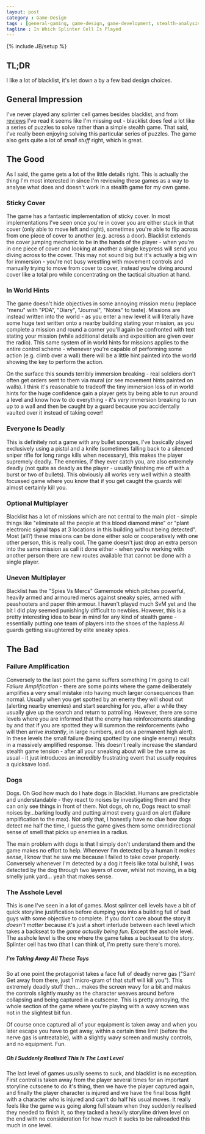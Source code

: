 ```yaml
---
layout: post
category : Game-Design
tags : [general-gaming, game-design, game-development, stealth-analysis-series]
tagline : In Which Splinter Cell Is Played
---
```

{% include JB/setup %}


## TL;DR

I like a lot of blacklist, it's let down a by a few bad design choices.

## General Impression

I've never played any splinter cell games besides blacklist, and from [reviews](http://www.pcgamer.com/review/splinter-cell-blacklist-review/) I've read it seems like I'm missing out - blacklist does feel a lot like a series of puzzles to solve rather than a simple stealth game. That said, I've really been enjoying solving this particular series of puzzles. The game also gets quite a lot of _small stuff_ right, which is great.

## The Good

As I said, the game gets a lot of the little details right. This is actually the thing I'm most interested in since I'm reviewing these games as a way to analyse what does and doesn't work in a stealth game for my own game.

### Sticky Cover

The game has a fantastic implementation of sticky cover. In most implementations I've seen once you're in cover you are either stuck in that cover (only able to move left and right), sometimes you're able to flip across from one piece of cover to another (e.g. across a door). Blacklist extends the cover jumping mechanic to be in the hands of the player - when you're in one piece of cover and looking at another a single keypress will send you diving across to the cover. This may not sound big but it's actually a big win for immersion - you're not busy wrestling with movement controls and manually trying to move from cover to cover, instead you're diving around cover like a total pro while concentrating on the tactical situation at hand.

### In World Hints

The game doesn't hide objectives in some annoying mission menu (replace "menu" with "PDA", "Diary", "Journal", "Notes" to taste). Missions are instead written into the world - as you enter a new level it will literally have some huge text written onto a nearby building stating your mission, as you complete a mission and round a corner you'll again be confronted with text stating your mission (while additional details and exposition are given over the radio). This same system of in world hints for missions applies to the entire control scheme - whenever you're capable of performing some action (e.g. climb over a wall) there will be a little hint painted into the world showing the key to perform the action.

On the surface this sounds terribly immersion breaking - real soldiers don't often get orders sent to them via mural (or see movement hints painted on walls). I think it's reasonable to tradeoff the tiny immersion loss of in world hints for the huge confidence gain a player gets by being able to run around a level and know how to do everything - it's *very* immersion breaking to run up to a wall and then be caught by a guard because you accidentally vaulted over it instead of taking cover!

### Everyone Is Deadly

This is definitely not a game with any bullet sponges, I've basically played exclusively using a pistol and a knife (sometimes falling back to a silenced sniper rifle for long range kills when necessary), this makes the player supremely deadly. The enemies, if they ever catch you, are also extremely deadly (not quite as deadly as the player - usually finishing me off with a burst or two of bullets). This obviously all works very well within a stealth focussed game where you know that if you get caught the guards will almost certainly kill you.

### Optional Multiplayer

Blacklist has a lot of missions which are not central to the main plot - simple things like "eliminate all the people at this blood diamond mine" or "plant electronic signal taps at 3 locations in this building without being detected". Most (all?) these missions can be done either solo or cooperatively with one other person, this is really cool. The game doesn't just drop an extra person into the same mission as call it done either - when you're working with another person there are new routes available that cannot be done with a single player.

### Uneven Multiplayer

Blacklist has the "Spies Vs Mercs" Gamemode which pitches powerful, heavily armed and armoured mercs against sneaky spies, armed with peashooters and paper thin armour. I haven't played much SvM yet and the bit I did play seemed punishingly difficult to newbies. However, this is a pretty interesting idea to bear in mind for any kind of stealth game - essentially putting one team of players into the shoes of the hapless AI guards getting slaughtered by elite sneaky spies.

## The Bad

### Failure Amplification

Conversely to the last point the game suffers something I'm going to call _Failure Amplification_ - there are some points where the game deliberately amplifies a very small mistake into having much larger consequences than normal. Usually when you get spotted by an enemy they will shout out (alerting nearby enemies) and start searching for you, after a while they usually give up the search and return to patrolling. However, there are some levels where you are informed that the enemy has reinforcements standing by and that if you are spotted they will summon the reinforcements (who will then arrive _instantly_, in large numbers, and on a permanent high alert). In these levels the small failure (being spotted by one single enemy) results in a massively amplified response. This doesn't really increase the standard stealth game tension - after all your sneaking about will be the same as usual - it just introduces an incredibly frustrating event that usually requires a quicksave load.

### Dogs

Dogs. Oh God how much do I hate dogs in Blacklist. Humans are predictable and understandable - they react to noises by investigating them and they can only see things in front of them. Not dogs, oh no, Dogs react to small noises by...barking loudly and putting almost every guard on alert (failure amplification to the max). Not only that, I honestly have no clue how dogs detect me half the time, I guess the game gives them some omnidirectional sense of smell that picks up enemies in a radius.

The main problem with dogs is that I simply don't understand them and the game makes no effort to help. Whenever I'm detected by a human it *makes sense*, I know that he saw me because I failed to take cover properly. Conversely whenever I'm detected by a dog it feels like total bullshit, I was detected by the dog through two layers of cover, whilst not moving, in a big smelly junk yard... yeah that makes sense.

### The Asshole Level

This is one I've seen in a lot of games. Most splinter cell levels have a bit of quick storyline justification before dumping you into a building full of bad guys with some objective to complete. If you don't care about the story it _doesn't matter_ because it's just a short interlude between each level which takes a backseat to the _game actually being fun_. Except the asshole level. The asshole level is the one where the game takes a backseat to the story. Splinter cell has two (that I can think of, I'm pretty sure there's more).

##### I'm Taking Away All These Toys

So at one point the protagonist takes a face full of deadly nerve gas ("Sam! Get away from there, just 1 micro-gram of that stuff will kill you"). This extremely deadly stuff then... makes the screen wavy for a bit and makes the controls slightly mushy as the character weaves around before collapsing and being captured in a cutscene. This is pretty annoying, the whole section of the game where you're playing with a wavy screen was not in the slightest bit fun.

Of course once captured all of your equipment is taken away and when you later escape you have to get away, within a certain time limit (before the nerve gas is untreatable), with a slightly wavy screen and mushy controls, and no equipment. Fun.

##### Oh I Suddenly Realised This Is The Last Level

The last level of games usually seems to suck, and blacklist is no exception. First control is taken away from the player several times for an important storyline cutscene to do it's thing, then we have the player captured again, and finally the player character is injured and we have the final boss fight with a character who is injured and can't do half his usual moves. It really feels like the game was going along full steam when they suddenly realised they needed to finish it, so they tacked a heavily storyline driven level on the end with no consideration for how much it sucks to be railroaded this much in one level.